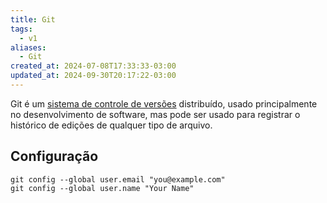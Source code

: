 ```yaml
---
title: Git
tags:
  - v1
aliases:
  - Git
created_at: 2024-07-08T17:33:33-03:00
updated_at: 2024-09-30T20:17:22-03:00
---
```


Git é um [sistema de controle de versões](../../../../atomos/2024/07/08/Sistema_de_controle_de_versoes.md) distribuído, usado principalmente no desenvolvimento de software, mas pode ser usado para registrar o histórico de edições de qualquer tipo de arquivo.

## Configuração

```shell
git config --global user.email "you@example.com"
git config --global user.name "Your Name"
```